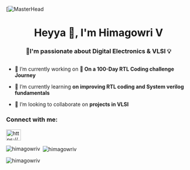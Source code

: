 [![MasterHead](https://videohive.img.customer.envatousercontent.com/files/8e648ff9-8b27-4c44-8678-f0bf0c92e8d9/inline_image_preview.jpg?auto=compress%2Cformat&fit=crop&crop=top&max-h=8000&max-w=590&s=b757931f276a8ba128fe70dc965b68d6)

<h1 align="center">Heyya 👋, I'm Himagowri V</h1>
<h3 align="center">🔌I'm passionate about Digital Electronics & VLSI 💡</h3>

<p align="left"> <a href="https://twitter.com/" target="blank"><img src="https://img.shields.io/twitter/follow/?logo=twitter&style=for-the-badge" alt="" /></a> </p>

- 🔭 I’m currently working on **🌟 On a 100-Day RTL Coding challenge Journey**

- 🌱 I’m currently learning **on improving RTL coding and System verilog fundamentals**

- 👯 I’m looking to collaborate on **projects in VLSI**

<h3 align="left">Connect with me:</h3>
<p align="left">
<a href="https://linkedin.com/in/https://www.linkedin.com/public-profile/settings?lipi=urn%3ali%3apage%3ad_flagship3_profile_self_edit_contact-info%3b5ygg5244rbssqxz3aqdt8q%3d%3d" target="blank"><img align="center" src="https://raw.githubusercontent.com/rahuldkjain/github-profile-readme-generator/master/src/images/icons/Social/linked-in-alt.svg" alt="https://www.linkedin.com/public-profile/settings?lipi=urn%3ali%3apage%3ad_flagship3_profile_self_edit_contact-info%3b5ygg5244rbssqxz3aqdt8q%3d%3d" height="30" width="40" /></a>
</p>

<p><img align="left" src="https://github-readme-stats.vercel.app/api/top-langs?username=himagowriv&show_icons=true&locale=en&layout=compact" alt="himagowriv" /></p>

<p>&nbsp;<img align="center" src="https://github-readme-stats.vercel.app/api?username=himagowriv&show_icons=true&locale=en" alt="himagowriv" /></p>

<p><img align="center" src="https://github-readme-streak-stats.herokuapp.com/?user=himagowriv&" alt="himagowriv" /></p>
